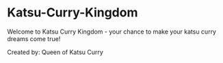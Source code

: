 # Katsu-Curry-Kingdom

Welcome to Katsu Curry Kingdom - your chance to make your katsu curry dreams come true!

Created by: Queen of Katsu Curry